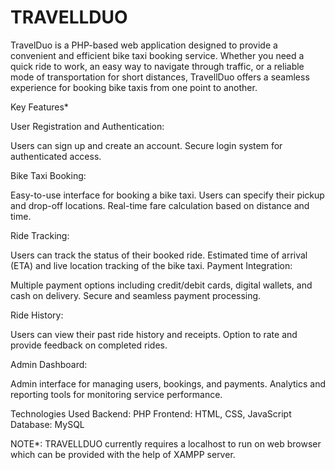 # TRAVELLDUO
TravelDuo is a PHP-based web application designed to provide a convenient and efficient bike taxi booking service. Whether you need a quick ride to work, an easy way to navigate through traffic, or a reliable mode of transportation for short distances, TravellDuo offers a seamless experience for booking bike taxis from one point to another.

Key Features*

User Registration and Authentication:

Users can sign up and create an account.
Secure login system for authenticated access.

Bike Taxi Booking:

Easy-to-use interface for booking a bike taxi.
Users can specify their pickup and drop-off locations.
Real-time fare calculation based on distance and time.

Ride Tracking:

Users can track the status of their booked ride.
Estimated time of arrival (ETA) and live location tracking of the bike taxi.
Payment Integration:

Multiple payment options including credit/debit cards, digital wallets, and cash on delivery.
Secure and seamless payment processing.

Ride History:

Users can view their past ride history and receipts.
Option to rate and provide feedback on completed rides.

Admin Dashboard:

Admin interface for managing users, bookings, and payments.
Analytics and reporting tools for monitoring service performance.

Technologies Used
Backend: PHP
Frontend: HTML, CSS, JavaScript
Database: MySQL

NOTE*: TRAVELLDUO currently requires a localhost to run on web browser which can be provided with the help of XAMPP server.
